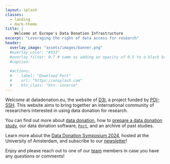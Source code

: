 ```yaml
---
layout: splash
classes:
  - landing
  - dark-theme
title: | 
    Welcome at Europe's Data Donation Infrastructure
excerpt: "Leveraging the right of data access for research"
header:
  overlay_image: "assets/images/banner.png"
  #overlay_color: "#333"
  #overlay_filter: 0.7 # same as adding an opacity of 0.5 to a black background
  #caption: 
    
  #actions:
  #  - label: "Download Port"
  #    url: "https://unsplash.com"
  #    btn_class: "btn--inverse"
---
```



Welcome at datadonation.eu, the website of [D3I](/d3i/), a project funded by [PDI-SSH](https://pdi-ssh.nl/en/). This website aims to bring together an international community of researchers interested in using data donation for research. 

You can find out more about [data donation](/data-donation/), how to [prepare a data donation study](/prepare-a-study/workflow/), our data donation software, [`Port`](/software/), and an archive of past studies.

Learn more about the [Data Donation Symposium 2024](/community/symposium-2024), hosted at the University of Amsterdam, and subscribe to our [newsletter](/community/newsletter)! 

Enjoy and please reach out to one of our [team](/team/) members in case you have any questions or comments!
